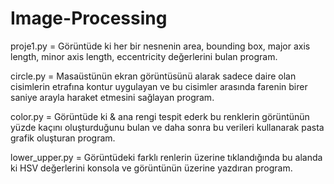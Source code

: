 # Image-Processing

proje1.py = Görüntüde ki her bir nesnenin area, bounding box, major axis length, minor axis length, eccentricity değerlerini bulan program. 

circle.py = Masaüstünün ekran görüntüsünü alarak sadece daire olan cisimlerin etrafına kontur uygulayan ve bu cisimler arasında farenin birer saniye arayla haraket etmesini sağlayan program. 

color.py = Görüntüde ki & ana rengi tespit ederk bu renklerin görüntünün yüzde kaçını oluşturduğunu bulan ve daha sonra bu verileri kullanarak pasta grafik oluşturan program. 

lower_upper.py = Görüntüdeki farklı renlerin üzerine tıklandığında bu alanda ki HSV değerlerini konsola ve görüntünün üzerine yazdıran program. 
